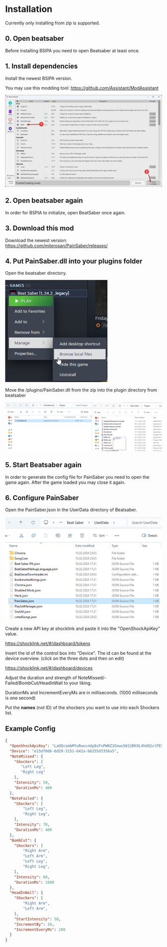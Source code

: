 # Installation

Currently only installing from zip is supported.

## 0. Open beatsaber

Before installing BSIPA you need to open Beatsaber at least once.

## 1. Install dependencies

Install the newest BSIPA version.

You may use this modding tool:
https://github.com/Assistant/ModAssistant

![Modassistant](docs/ModAssistant.png)

## 2. Open beatsaber again

In order for BSPIA to initialize, open BeatSaber once again.


## 3. Download this mod

Download the newest version: 
https://github.com/miterosan/PainSaber/releases/

## 4. Put PainSaber.dll into your plugins folder

Open the beatsaber directory.

![Steam browse files](docs/SteamBrowse.png)

Move the /plugins/PainSaber.dll from the zip into the plugin directory from beatsaber 

![explorer move](docs/ExplorerMove.png)

## 5. Start Beatsaber again

In order to generate the config file for PainSaber you need to open the game again. After the game loaded you may close it again.

## 6. Configure PainSaber

Open the PainSaber.json in the UserData directory of Beatsaber.

![config file in explorer](docs/ExplorerConfigFile.png)

Create a new API key at shocklink and paste it into the "OpenShockApiKey" value.

https://shocklink.net/#/dashboard/tokens

Insert the id of the control box into "Device".
The id can be found at the device overview. (click on the three dots and then on edit)

https://shocklink.net/#/dashboard/devices

Adjust the duration and strength of NoteMissed/-Failed/BombCut/HeadInWall to your liking.

DurationMs and IncrementEveryMs are in milliseconds. (1000 milliseconds is one second)

Put the **names** (not ID) of the shockers you want to use into each Shockers list.

## Example Config

```json
{
  "OpenShockApiKey": "LaOQcombMYuRwvcnUp8zFnPW0Z2Oowu56SIRK9L4hU02vlPESt3uv8gVgIykvIsF",
  "Device": "e15df0d6-6d29-3151-b42a-b6255d3356a5",
  "NoteMissed": {
    "Shockers": [
       "Left Leg",
       "Right Leg"
    ],
    "Intensity": 50,
    "DurationMs": 400
  },
  "NoteFailed": {
    "Shockers": [
        "Left Leg",
	    "Right Leg",
    ],
    "Intensity": 70,
    "DurationMs": 400
  },
  "BombCut": {
    "Shockers": [
	    "Right Arm",
	    "Left Arm",
        "Left Leg",
	    "Right Leg",
    ],
    "Intensity": 80,
    "DurationMs": 1000
  },
  "HeadInWall": {
    "Shockers": [
	    "Right Arm",
	    "Left Arm",
    ],
    "StartIntensity": 50,
    "IncrementBy": 10,
    "IncrementEveryMs": 200
  }
}
```